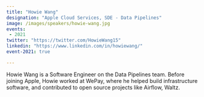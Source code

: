 ```yaml
---
title: "Howie Wang"
designation: "Apple Cloud Services, SDE - Data Pipelines"
image: /images/speakers/howie-wang.jpg
events:
 - 2021
twitter: "https://twitter.com/HowieWang15"
linkedin: "https://www.linkedin.com/in/howiewang/"
event-2021: true

---
```


Howie Wang is a Software Engineer on the Data Pipelines team. Before joining Apple, Howie worked at WePay, where he helped build infrastructure software, and contributed to open source projects like Airflow, Waltz.